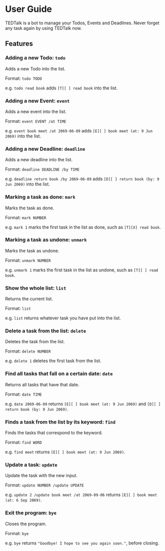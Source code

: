 # User Guide

TEDTalk is a bot to manage your Todos, Events and Deadlines. Never forget any task again by using TEDTalk now.

## Features 

### Adding a new Todo: ```todo```

Adds a new Todo into the list.

Format: ```todo TODO```

e.g. ```todo read book``` adds ```[T][ ] read book``` into the list.

### Adding a new Event: ```event```

Adds a new event into the list.

Format: ```event EVENT /at TIME```

e.g. ```event book meet /at 2069-06-09``` adds ```[E][ ] book meet (at: 9 Jun 2069)``` into the list.

### Adding a new Deadline: ```deadline```

Adds a new deadline into the list.

Format: ```deadline DEADLINE /by TIME```

e.g. ```deadline return book /by 2069-06-09``` adds ```[D][ ] return book (by: 9 Jun 2069)``` into the list.

### Marking a task as done: ```mark```

Marks the task as done.

Format: ```mark NUMBER```

e.g. ```mark 1``` marks the first task in the list as done, such as ```[T][X] read book```.

### Marking a task as undone: ```unmark```

Marks the task as undone.

Format: ```unmark NUMBER```

e.g. ```unmark 1``` marks the first task in the list as undone, such as ```[T][ ] read book```.

### Show the whole list: ```list```

Returns the current list.

Format: ```list```

e.g. ```list``` returns whatever task you have put into the list.

### Delete a task from the list: ```delete```

Deletes the task from the list.

Format: ```delete NUMBER```

e.g. ```delete 1``` deletes the first task from the list.

### Find all tasks that fall on a certain date: ```date```

Returns all tasks that have that date.

Format: ```date TIME```

e.g. ```date 2069-06-09``` returns ```[E][ ] book meet (at: 9 Jun 2069)``` and ```[D][ ] return book (by: 9 Jun 2069)```.

### Finds a task from the list by its keyword: ```find```

Finds the tasks that correspond to the keyword.

Format: ```find WORD```

e.g. ```find meet``` returns ```[E][ ] book meet (at: 9 Jun 2069)```.

### Update a task: ```update```

Update the task with the new input.

Format: ```update NUMBER /update UPDATE```

e.g. ```update 2 /update book meet /at 2069-09-06``` returns ```[E][ ] book meet (at: 6 Sep 2069)```.

### Exit the program: ```bye```

Closes the program.

Format: ```bye```

e.g. ```bye``` returns ```"Goodbye! I hope to see you again soon."```, before closing.
